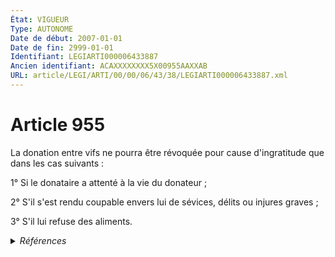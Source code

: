 ```yaml
---
État: VIGUEUR
Type: AUTONOME
Date de début: 2007-01-01
Date de fin: 2999-01-01
Identifiant: LEGIARTI000006433887
Ancien identifiant: ACAXXXXXXXX5X00955AAXXAB
URL: article/LEGI/ARTI/00/00/06/43/38/LEGIARTI000006433887.xml
---
```


<h1>Article 955</h1>

La donation entre vifs ne pourra être révoquée pour cause d'ingratitude que dans
les cas suivants :<br />

1° Si le donataire a attenté à la vie du donateur ;<br />

2° S'il s'est rendu coupable envers lui de sévices, délits ou injures graves
;<br />

3° S'il lui refuse des aliments.


<details>
  <summary><em>Références</em></summary>

  <h2>Articles faisant référence à l'article</h2>
  
  <ul>
    <li>
      <a href="https://legal.tricoteuses.fr//redirection/LEGIARTI000006284843?vers=git&vers=legifrance">LOI n° 2006-728 du 23 juin 2006 portant réforme des successions et des libéralités - article 9 ENTIEREMENT_MODIF</a> MODIFICATION cible
    </li>
  </ul>
  
  <h2>Références faites par l'article</h2>
  
  <ul>
    <li>
      1924-11-18 CITATION cible <a href="https://legal.tricoteuses.fr//redirection/LEGIARTI000006285616?vers=git&vers=legifrance">Décret du 18 novembre 1924 relatif à la tenue du livre foncier dans les départements du Bas-Rhin, du Haut-Rhin et de la Moselle - article 25 AUTONOME ABROGE, en vigueur du 1924-06-03 au 2009-10-10</a>
    </li>
    <li>
      CODIFICATION source Loi 1803-05-03
    </li>
    <li>
      2006-06-23 MODIFICATION source <a href="https://legal.tricoteuses.fr//redirection/LEGIARTI000006284843?vers=git&vers=legifrance">LOI n° 2006-728 du 23 juin 2006 portant réforme des successions et des libéralités - article 9 ENTIEREMENT_MODIF</a>
    </li>
    <li>
      2999-01-01 CITATION cible <a href="https://legal.tricoteuses.fr//redirection/LEGIARTI000006434847?vers=git&vers=legifrance">Code civil - article 1046 AUTONOME VIGUEUR, en vigueur depuis le 2007-01-01</a>
    </li>
  </ul>
</details>
